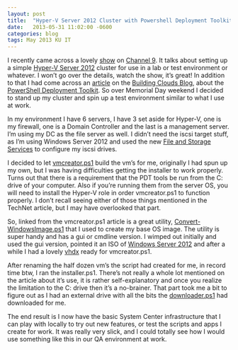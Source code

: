 ```yaml
---
layout: post
title:  "Hyper-V Server 2012 Cluster with Powershell Deployment Toolkit"
date:   2013-05-31 11:02:00 -0600
categories: blog
tags: May 2013 KU IT
---
```

I recently came across a lovely [show](http://channel9.msdn.com/Shows/Edge/Edge-Show-62-Hyper-V-Server-2012-Cluster-Deployment-Using-Free-Tools) on [Channel 9](http://channel9.msdn.com/). It talks about setting up a simple [Hyper-V Server 2012](http://www.microsoft.com/en-us/server-cloud/hyper-v-server/default.aspx) cluster for use in a lab or test environment or whatever. I won’t go over the details, watch the show, it’s great! In addition to that I had come across an [article](http://blogs.technet.com/b/privatecloud/archive/2013/02/08/deployment-introducing-powershell-deployment-toolkit.aspx) on the [Building Clouds Blog](http://blogs.technet.com/b/privatecloud/), about the [PowerShell Deployment Toolkit](http://gallery.technet.microsoft.com/PowerShell-Deployment-797b3c6d). So over Memorial Day weekend I decided to stand up my cluster and spin up a test environment similar to what I use at work.

In my environment I have 6 servers, I have 3 set aside for Hyper-V, one is my firewall, one is a Domain Controller and the last is a management server. I’m using my DC as the file server as well. I didn’t need the iscsi target stuff, as I’m using Windows Server 2012 and used the new [File and Storage Services](http://technet.microsoft.com/en-us/library/hh831487.aspx) to configure my iscsi drives.

I decided to let [vmcreator.ps1](http://blogs.technet.com/b/privatecloud/archive/2013/02/18/deployment-the-pdt-vm-creator.aspx) build the vm’s for me, originally I had spun up my own, but I was having difficulties getting the installer to work properly. Turns out that there is a requirement that the PDT tools be run from the C: drive of your computer. Also if you’re running them from the server OS, you will need to install the Hyper-V role in order vmcreator.ps1 to function properly. I don’t recall seeing either of those things mentioned in the TechNet article, but I may have overlooked that part.

So, linked from the vmcreator.ps1 article is a great utility, [Convert-WindowsImage.ps1](http://gallery.technet.microsoft.com/scriptcenter/Convert-WindowsImageps1-0fe23a8f) that I used to create my base OS image. The utility is super handy and has a gui or cmdline version. I wimped out initially and used the gui version, pointed it an ISO of [Windows Server 2012](http://technet.microsoft.com/en-us/evalcenter/hh670538.aspx) and after a while I had a lovely [vhdx](http://technet.microsoft.com/en-us/library/hh831446.aspx) ready for vmcreator.ps1.

After renaming the half dozen vm’s the script had created for me, in record time btw, I ran the installer.ps1. There’s not really a whole lot mentioned on the article about it’s use, it is rather self-explanatory and once you realize the limitation to the C: drive then it’s a no-brainer. That part took me a bit to figure out as I had an external drive with all the bits the [downloader.ps1](http://blogs.technet.com/b/privatecloud/archive/2013/02/09/deployment-the-pdt-downloader.aspx) had downloaded for me.

The end result is I now have the basic System Center infrastructure that I can play with locally to try out new features, or test the scripts and apps I create for work. It was really very slick, and I could totally see how I would use something like this in our QA environment at work.

